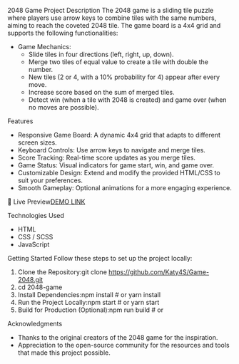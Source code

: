2048 Game
Project Description
The 2048 game is a sliding tile puzzle where players use arrow keys to combine tiles with the same numbers, aiming to reach the coveted 2048 tile. The game board is a 4x4 grid and supports the following functionalities:
* Game Mechanics:
    * Slide tiles in four directions (left, right, up, down).
    * Merge two tiles of equal value to create a tile with double the number.
    * New tiles (2 or 4, with a 10% probability for 4) appear after every move.
    * Increase score based on the sum of merged tiles.
    * Detect win (when a tile with 2048 is created) and game over (when no moves are possible).

Features
* Responsive Game Board: A dynamic 4x4 grid that adapts to different screen sizes.
* Keyboard Controls: Use arrow keys to navigate and merge tiles.
* Score Tracking: Real-time score updates as you merge tiles.
* Game Status: Visual indicators for game start, win, and game over.
* Customizable Design: Extend and modify the provided HTML/CSS to suit your preferences.
* Smooth Gameplay: Optional animations for a more engaging experience.


🔗 Live Preview[DEMO LINK](https://Katy4S.github.io/Game-2048/)

Technologies Used
* HTML
* CSS / SCSS
* JavaScript

Getting Started
Follow these steps to set up the project locally:
1. Clone the Repository:git clone https://github.com/Katy4S/Game-2048.git
2. cd 2048-game
3. Install Dependencies:npm install # or yarn install
4. Run the Project Locally:npm start # or yarn start
5. Build for Production (Optional):npm run build # or

Acknowledgments
* Thanks to the original creators of the 2048 game for the inspiration.
* Appreciation to the open-source community for the resources and tools that made this project possible.
